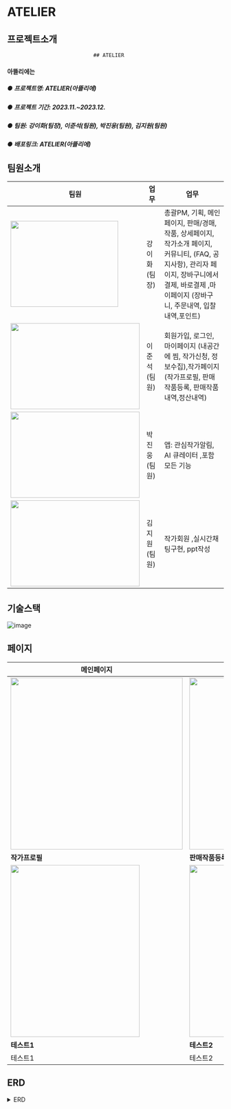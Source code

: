 # ATELIER
## 프로젝트소개
                                ## ATELIER
#### 아뜰리에는 
##### ● 프로젝트명: ATELIER(아뜰리에)
##### ● 프로젝트 기간: 2023.11.~2023.12.
##### ● 팀원: 강이화(팀장), 이준석(팀원), 박진웅(팀원), 김지원(팀원)
##### ● 배포링크: ATELIER(아뜰리에)

## 팀원소개
|팀원|업무|업무|  
|------|---|---|
|<img src="https://github.com/siwool123/atelier/assets/138649745/fb9efb48-7b25-4d7d-b82b-c5a4bd94fa15.png" width="250" height="200"/>|강이화(팀장)|총괄PM, 기획, 메인페이지, 판매/경매, 작품, 상세페이지, 작가소개 페이지, 커뮤니티, (FAQ, 공지사항), 관리자 페이지, 장바구니에서 결제, 바로결제 ,마이페이지 (장바구니, 주문내역, 입찰내역,포인트)
|<img src="https://github.com/siwool123/atelier/assets/138649745/b19edeac-8686-4a88-a01c-de175e32feb0.png" width="300" height="200"/>|이준석(팀원)|회원가입, 로그인, 마이페이지 (내공간에 찜, 작가신청, 정보수집),작가페이지 (작가프로필, 판매작품등록, 판매작품내역,정산내역)|
|<img src="https://github.com/siwool123/atelier/assets/138649745/d362abaa-53fb-40c2-ae60-5b5b5c2377cd" width="300" height="200"/>|박진웅(팀원)|앱: 관심작가알림, AI 큐레이터 ,포함 모든 기능|
|<img src="https://github.com/siwool123/atelier/assets/138649745/270f1d36-d590-4727-ab3e-4d47ae4f6296" width="300" height="200"/>|김지원(팀원)| 작가회원 ,실시간채팅구현, ppt작성 |

## 기술스택
![image](https://github.com/siwool123/atelier/assets/138649745/8eea34ff-ca6d-4135-9f03-67aacd701bb0)

## 페이지
|메인페이지|로그인|회원가입|
|---|---|----|
|<img src="https://github.com/siwool123/atelier/assets/138649745/d4fc571f-c7ab-4d0c-9538-6b61ffecf100" width="400" height="400"/>|<img src="https://github.com/siwool123/atelier/assets/138649745/152e54ab-994b-48c8-8bcf-8e317586a262" width="400" height="400"/>|<img src="https://github.com/siwool123/atelier/assets/138649745/b3416840-b27a-420a-8e48-2cf501877488" width="400" height="400"/>
|**작가프로필**|**판매작품등록**|**판매작품내역**|
|<img src="https://github.com/siwool123/atelier/assets/138649745/60a33d4b-ac15-4d5c-ad5b-7d17048cbc51" width="300" height="400"/>|<img src="https://github.com/siwool123/atelier/assets/138649745/0a5bab8f-4506-4959-8650-7f3f95bb2b02" width="300" height="400"/>|<img src="https://github.com/siwool123/atelier/assets/138649745/1dd4bcc6-166b-4453-9c01-785244b33a2a" width="300" height="400"/>
|**테스트1**|**테스트2**|
|테스트1|테스트2|

## ERD
<details>
  <summary>ERD</summary>
  <img src="https://github.com/siwool123/atelier/assets/138649745/1dd4bcc6-166b-4453-9c01-785244b33a2a" width="300" height="400"/>
</details>

